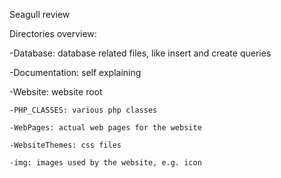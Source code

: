Seagull review

Directories overview:

-Database: database related files, like insert and create queries

-Documentation: self explaining

-Website: website root

    -PHP_CLASSES: various php classes
    
    -WebPages: actual web pages for the website
    
    -WebsiteThemes: css files
    
    -img: images used by the website, e.g. icon
    
